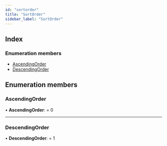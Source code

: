 ```yaml
---
id: "sortorder"
title: "SortOrder"
sidebar_label: "SortOrder"
---
```


## Index

### Enumeration members

* [AscendingOrder](sortorder.md#ascendingorder)
* [DescendingOrder](sortorder.md#descendingorder)

## Enumeration members

###  AscendingOrder

• **AscendingOrder**: = 0

___

###  DescendingOrder

• **DescendingOrder**: = 1
